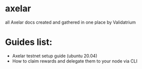 # axelar
all Axelar docs created and gathered in one place by Validatrium

# Guides list:

- Axelar testnet setup guide (ubuntu 20.04)
- How to claim rewards and delegate them to your node via CLI
